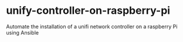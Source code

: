 # unify-controller-on-raspberry-pi
Automate the installation of a unifi network controller on a raspberry Pi using Ansible
